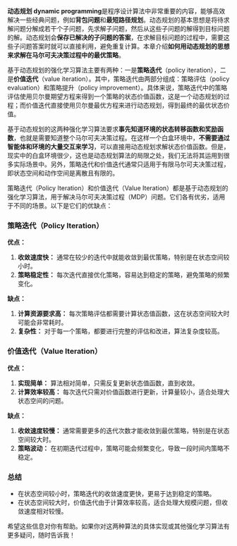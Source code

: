 **动态规划 dynamic programming**是程序设计算法中非常重要的内容，能够高效解决一些经典问题，例如**背包问题**和**最短路径规划**。动态规划的基本思想是将待求解问题分解成若干个子问题，先求解子问题，然后从这些子问题的解得到目标问题的解。动态规划会**保存已解决的子问题的答案**，在求解目标问题的过程中，需要这些子问题答案时就可以直接利用，避免重复计算。本章介绍**如何用动态规划的思想来求解在马尔可夫决策过程中的最优策略**。

基于动态规划的强化学习算法主要有两种：一是**策略迭代**（policy iteration），二是**价值迭代**（value iteration）。其中，策略迭代由两部分组成：策略评估（policy evaluation）和策略提升（policy improvement）。具体来说，策略迭代中的策略评估使用贝尔曼期望方程来得到一个策略的状态价值函数，这是一个动态规划的过程；而价值迭代直接使用贝尔曼最优方程来进行动态规划，得到最终的最优状态价值。

基于动态规划的这两种强化学习算法要求**事先知道环境的状态转移函数和奖励函数**，也就是需要知道整个马尔可夫决策过程。在这样一个白盒环境中，**不需要通过智能体和环境的大量交互来学习**，可以直接用动态规划求解状态价值函数。但是，现实中的白盒环境很少，这也是动态规划算法的局限之处，我们无法将其运用到很多实际场景中。另外，策略迭代和价值迭代通常只适用于有限马尔可夫决策过程，即状态空间和动作空间是离散且有限的。

策略迭代（Policy Iteration）和价值迭代（Value Iteration）都是基于动态规划的强化学习算法，用于解决马尔可夫决策过程（MDP）问题。它们各有优劣，适用于不同的场景。以下是它们的优缺点：

### 策略迭代（Policy Iteration）
**优点：**
1. **收敛速度快：** 通常在较少的迭代中就能收敛到最优策略，特别是在状态空间较小时。
2. **策略稳定性：** 每次迭代直接优化策略，容易达到稳定的策略，避免策略的频繁变化。

**缺点：**
1. **计算资源要求高：** 每次策略评估都需要计算状态值函数，这在状态空间较大时可能会非常耗时。
2. **复杂性：** 对于每一个策略，都要进行完整的评估和改进，算法复杂度较高。

### 价值迭代（Value Iteration）
**优点：**
1. **实现简单：** 算法相对简单，只需反复更新状态值函数，直到收敛。
2. **计算效率较高：** 每次迭代只需对价值函数进行更新，计算量较小，适合处理大状态空间的问题。

**缺点：**
1. **收敛速度较慢：** 通常需要更多的迭代次数才能收敛到最优策略，特别是在状态空间较大时。
2. **策略波动：** 在初期迭代过程中，策略可能会频繁变化，导致一段时间内策略不稳定。

### 总结
- 在状态空间较小时，策略迭代的收敛速度更快，更易于达到稳定的策略。
- 在状态空间较大时，价值迭代由于计算效率较高，适合处理大规模问题，但收敛速度相对较慢。

希望这些信息对你有帮助。如果你对这两种算法的具体实现或其他强化学习算法有更多疑问，随时告诉我！